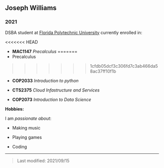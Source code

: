 ## Joseph Williams

### 2021 

DSBA student at [Florida Polytechnic University](https://www.floridapoly.edu) currently enrolled in: 

<<<<<<< HEAD
- **MAC1147** _Precalculus_
=======
- Precalculus
>>>>>>> 1cfdb05dcf3c306fd7c3ab466da58ac37ff10f1b

- **COP2033** _Introduction to python_

- **CTS2375** _Cloud Infastructure and Services_ 

- **COP2073** _Introduction to Data Science_ 

**Hobbies:**

I am _passionate about_:

- Making music

- Playing games

- Coding

***

> Last modified: 2021/09/15